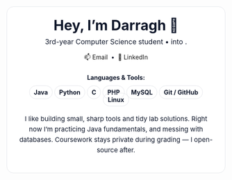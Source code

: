 <!-- ===== About Me (Darragh) ===== -->
<div align="center" style="padding:24px;border-radius:16px;border:1px solid #e5e7eb;background:#fff; color:#0f172a;">
  <h1 style="margin:0 0 8px;font-size:32px;line-height:1.2;">Hey, I’m Darragh 👋</h1>
  <p style="margin:0 0 16px;font-size:16px;">
    3rd-year Computer Science student • into .
  </p>

  <!-- Quick links -->
  <p style="margin:0 0 20px;">
    <a href="mailto:dkennedy7274@gmail.com" style="text-decoration:none;">
      📫 Email
    </a>
    &nbsp;•&nbsp;
    <a href="https://www.linkedin.com/in/darragh-kennedy-5817b5356/" target="_blank" style="text-decoration:none;">
      💼 LinkedIn
    </a>
  </p>

  <div></div>

  <!-- Tech pills -->
<!-- Tech stack -->
<div align="center" style="margin: 24px 0;">
  <strong>Languages & Tools:</strong><br><br>
  <span style="padding:6px 10px;border:1px solid #e5e7eb;border-radius:999px;font-weight:bold;">Java</span>
  <span style="padding:6px 10px;border:1px solid #e5e7eb;border-radius:999px;font-weight:bold;">Python</span>
  <span style="padding:6px 10px;border:1px solid #e5e7eb;border-radius:999px;font-weight:bold;">C</span>
  <span style="padding:6px 10px;border:1px solid #e5e7eb;border-radius:999px;font-weight:bold;">PHP</span>
  <span style="padding:6px 10px;border:1px solid #e5e7eb;border-radius:999px;font-weight:bold;">MySQL</span>
  <span style="padding:6px 10px;border:1px solid #e5e7eb;border-radius:999px;font-weight:bold;">Git / GitHub</span>
  <span style="padding:6px 10px;border:1px solid #e5e7eb;border-radius:999px;font-weight:bold;">Linux</span>
</div>


  <!-- Blurb -->
  <p style="max-width:720px;margin:0 auto 16px;font-size:15px;line-height:1.6;">
    I like building small, sharp tools and tidy lab solutions. Right now I’m practicing
    Java fundamentals, and messing with databases. Coursework stays private
    during grading — I open-source after.
  </p>
